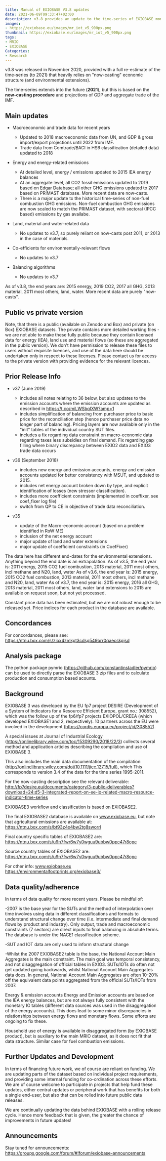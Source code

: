 ```yaml
---
title: Manual of EXIOBASE V3.8 updates
date: 2021-06-09T09:33:47+02:00
description: v3.8 provides an update to the time-series of EXIOBASE monetary tables. It is a full re-estimate of the time-series, but still relies heavily on "now-casting" economic structure (and environmental extensions), with no incorporation of more recent official SUT or IOT data than for 2011.
images:
- https://exiobase.eu/images/mr_iot_v5_900px.png
thumbnail: https://exiobase.eu/images/mr_iot_v5_900px.png
tags:
- MRIO
- EXIOBASE
Categories:
- Research
---
```

v3.8 was released in November 2020, provided with a full re-estimate of the time-series (to 2021) that heavily relies on "now-casting" economic structure (and environmental extensions).

The time-series extends into the future (**2021**), but this is based on the **now-casting procedure** and projections of GDP and aggregate trade of the IMF.

Main updates
------------

* Macroeconomic and trade data for recent years

	- Updated to 2018 macroeconomic data from UN, and GDP & gross import/export projections until 2022 from IMF.
	- Trade data from Comtrade/BACI in HS6 classification (detailed data) updated to 2018

* Energy and energy-related emissions

	- At detailed level, energy / emissions updated to 2015 IEA energy balances
	- At an aggregate level, all CO2 fossil emissions updated to 2019 based on Edgar Database; all other GHG emissions updated to 2017 based on PRIMAST database. More recent data are now-casts.
	- There is a major update to the historical time-series of non-fuel combustion GHG emissions. Non-fuel combustion GHG emissions are now scaled to match the PRIMAST dataset, with sectoral (IPCC based) emissions by gas availabe.

* Land, material and water-related data
	- No updates to v3.7, so purely reliant on now-casts post 2011, or 2013 in the case of materials.

* Co-efficients for environmentally-relevant flows
	- No updates to v3.7

* Balancing algorithms
	- No updates to v3.7

As of v3.8, the end years are: 2015 energy, 2019 CO2, 2017 all GHG, 2013 material, 2011 most others, land, water. More recent data are purely "now-casts".

Public vs private version
----------------------------

Note, that there is a public (available on Zenodo and Box) and private (on Box) EXIOBASE datasets. The private contains more detailed working files - we are not able to make these fully public because they contain licensed data for energy (IEA), land use and material flows (so these are aggregated in the public version). We don't have permission to release these files to users without requisite licences, and use of the data here should be undertaken only in respect to these licenses. Please contact us for access to the private version with providing evidence for the relevant licences.


Prior Release Info
------------------

* v37 (June 2019)

	- includes all notes relating to 36 below, but also updates to the emission accounts where the emission accounts are updated as described in https://t.co/miLWSbqIXW?amp=1
	- includes simplification of balancing from purchaser price to basic price for the reconciliation step (hence purchaser price data no longer part of balancing). Pricing layers are now available only in the "init" tables of the individual country SUT files.
	- includes a fix regarding data constraint on macro-economic data regarding taxes less subsidies on final demand. Fix regarding gap filling where binary discrepancy between EXIO2 data and EXIO3 trade data occurs

* v36 (September 2018)

	- includes new energy and emission accounts, energy and emission accounts updated for better consistency with MSUT, and updated to 2015.
	- includes net energy account broken down by type, and explicit identification of losses (new stressor classification).
	- includes more coefficient constraints (implemented in coeffixer, see coef_fixer log file)
	- switch from QP to CE in objective of trade data reconciliation.

* v35
	- update of the Macro-economic account (based on a problem identified in RoW ME)
	- inclusion of the net energy account
	- major update of land and water extensions
	- major update of coefficient constraints (in CoefFixer)

The data here has different end-dates for the environmental extensions. Anything beyond the end date is an extrapolation.
As of v3.5, the end year is: 2011 energy, 2015 CO2 fuel combustion, 2013 material, 2011 most others, incl methane and N20, land, water
As of v3.6, the end year is: 2015 energy, 2015 CO2 fuel combustion, 2013 material, 2011 most others, incl methane and N20, land, water
As of v3.7, the end year is: 2015 energy, 2016 all GHG, 2013 material, 2011 most others, land, water land extensions to 2015 are available on request soon, but not yet processed.

Constant price data has been estimated, but we are not robust enough to be released yet.
Price indices for each product in the database are available.

Concordances
------------

For concordances, please see:
https://ntnu.box.com/s/ziox4zmkgt3cdsg549brr0qaecskgjsd


Analysis package
----------------

The python package pymrio (https://github.com/konstantinstadler/pymrio) can be used to directly parse the EXIOBASE 3 zip files and to calculate production and consumption based acounts.


Background
------------

EXIOBASE 3 was developed by the EU fp7 project DESIRE (Development of a System of Indicators for a Resource Efficient Europe, grant no.: 308552), which was the follow up of the fp6/fp7 projects EXIOPOL/CREEA (which developed EXIOBASE1 and 2, respectively). 10 partners across the EU were involved in the development (https://cordis.europa.eu/project/id/308552).

A special issues at Journal of Industrial Ecology (https://onlinelibrary.wiley.com/toc/15309290/2018/22/3) collects several method and application articles describing the compilation and use of EXIOBASE 3.

This also includes the main data documentation of the compilation (http://onlinelibrary.wiley.com/doi/10.1111/jiec.12715/full), which This corresponds to version 3.4 of the data for the time series 1995-2011.

For the now-casting description see the relevant deliverable: http://fp7desire.eu/documents/category/3-public-deliverables?download=24:d5-3-integrated-report-on-ee-io-related-macro-resource-indicator-time-series

EXIOBASE3 workflow and classification is based on EXIOBASE2.

The final EXIOBASE2 database is available on www.exiobase.eu, but note that agricultural emissions are available at:
https://ntnu.box.com/s/bt93z4x4bw2tg8sworrl

Final country specific tables of EXIOBASE2 are:
https://ntnu.box.com/s/u9n7fwr6w7y0wguu9ubbw0ppc47r8opc

Source country tables of EXIOBASE2 are:
https://ntnu.box.com/s/u9n7fwr6w7y0wguu9ubbw0ppc47r8opc

For other info:
www.exiobase.eu
https://environmentalfootprints.org/exiobase3/


Data quality/adherence
------------------------

In terms of data quality for more recent years. Please be mindful of:

-2007 is the base year for the SUTs and the method of interpolation over time involves using data in different classifications and formats to understand structural change over time (i.e. intermediate and final demand flows by product and industry). Only output, trade and macroeconomic constraints (7 sectors) are direct inputs to final balancing in absolute terms. The database is under the NACE1 classification scheme.

-SUT and IOT data are only used to inform structural change

-Whilst the 2007 EXIOBASE2 table is the base, the National Account Main Aggregates is the main constraint. The main goal was temporal consistency, and not disaggregation of official tables in EXIO3. SUTs/IOTs do often not get updated going backwards, whilst National Account Main Aggregates data does. In general, National Account Main Aggregates are often 10-20% off the equivalent data points aggregated from the official SUTs/IOTs from 2007.

Energy & emission accounts
Energy and Emission accounts are based on the IEA energy balances, but are not always fully consistent with the monetary IO tables (different data sources was used in the disaggregation of the energy accounts). This does lead to some minor discrepancies in relationships between energy flows and monetary flows. Some efforts are ongoing to fix these.

Household use of energy is available in disaggregated form (by EXIOBASE product), but is auxiliary to the main MRIO dataset, as it does not fit that data structure. Similar case for fuel combustion emissions.

Further Updates and Development
-------------------------------

In terms of financing future work, we of course are reliant on funding. We are updating parts of the dataset based on individual project requirements, and providing some internal funding for co-ordination across these efforts. We are of course welcome to participate in projects that help fund these updates, either central updates or peripheral work that has benefits for both a single end-user, but also that can be rolled into future public data releases.

We are continually updating the data behind EXIOBASE with a rolling release cycle. Hence more feedback that is given, the greater the chance of improvements in future updates!

Announcements
--------------
Stay tuned for announcements:
https://groups.google.com/forum/#!forum/exiobase-announcements
